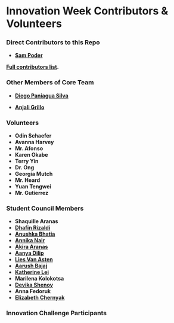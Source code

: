 Innovation Week Contributors & Volunteers
============================================

### Direct Contributors to this Repo

* **[Sam Poder](https://github.com/sampoder)**

**[Full contributors list](https://github.com/gemssingaporestudentcouncil/innovationweek2020/contributors).**

### Other Members of Core Team
* **[Diego Paniagua Silva](https://github.com/OrangeCat16)**

* **[Anjali Grillo](https://github.com/anjaligrillo)**

### Volunteers

* **Odin Schaefer**
* **Avanna Harvey**
* **Mr. Afonso**
* **Karen Okabe**
* **Terry Yin**
* **Dr. Ong**
* **Georgia Mutch**
* **Mr. Heard**
* **Yuan Tengwei**
* **Mr. Gutierrez**

### Student Council Members

* **Shaquille Aranas**
* **[Dhafin Rizaldi](https://github.com/dhafinr)**
* **[Anushka Bhatia](https://github.com/anushka2814)**
* **[Annika Nair](https://github.com/happy317)**
* **[Akira Aranas](https://github.com/akiraaranas)**
* **[Aanya Dilip](https://github.com/Aanya1301)**
* **[Lies Van Asten](https://github.com/Lies757)**
* **[Aarush Bajaj](https://github.com/aarushbajaj)**
* **[Katherine Lei](https://github.com/Katherinelei1)**
* **Marilena Kolokotsa**
* **[Devika Shenoy](https://github.com/DevikaShenoy)**
* **Anna Fedoruk**
* **[Elizabeth Chernyak](https://github.com/elziule)**

### Innovation Challenge Participants

